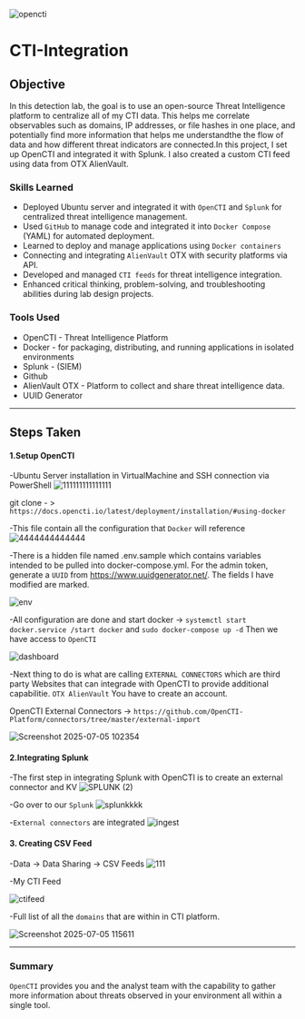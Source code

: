 ![opencti](https://github.com/user-attachments/assets/7b3c2069-7f1d-4461-82eb-f64edae21120)
# CTI-Integration

## Objective

In this detection lab, the goal is to use an open-source Threat Intelligence platform to centralize all of my CTI data. This helps me correlate observables such as domains, IP addresses, or file hashes in one place, and potentially find more information that helps me understandthe the flow of data and how different threat indicators are connected.In this project, I set up OpenCTI and integrated it with Splunk. I also created a custom CTI feed using data from OTX AlienVault.

### Skills Learned

- Deployed Ubuntu server and integrated it with `OpenCTI` and `Splunk` for centralized threat intelligence management.
- Used `GitHub` to manage code and integrated it into `Docker Compose` (YAML) for automated deployment.
- Learned to deploy and manage applications using `Docker containers`
- Connecting and integrating `AlienVault` OTX with security platforms via API.
- Developed and managed `CTI feeds` for threat intelligence integration.
- Enhanced critical thinking, problem-solving, and troubleshooting abilities during lab design projects.

### Tools Used

- OpenCTI - Threat Intelligence Platform
- Docker -  for packaging, distributing, and running applications in isolated environments
- Splunk - (SIEM) 
- Github
- AlienVault OTX - Platform to collect and share threat intelligence data.
- UUID Generator
---

## Steps Taken

#### 1.Setup OpenCTI

-Ubuntu Server installation in VirtualMachine and SSH connection via PowerShell
![111111111111111](https://github.com/user-attachments/assets/c003de98-949c-44cc-9493-c4891cc31e2b)


git clone - > `https://docs.opencti.io/latest/deployment/installation/#using-docker`

-This file contain all the configuration that `Docker` will reference
![4444444444444](https://github.com/user-attachments/assets/2aff33d8-851c-471d-bf6a-6bb23efff8f5)

-There is a hidden file named .env.sample which contains variables intended to be pulled into docker-compose.yml.
For the admin token, generate a `UUID` from https://www.uuidgenerator.net/. The fields I have modified are marked.

![env](https://github.com/user-attachments/assets/0b630835-2e07-4407-ba06-18efdb74f6d6)


-All configuration are done and start docker -> `systemctl start docker.service /start docker` and `sudo docker-compose up -d`
 Then we have access to `OpenCTI`

![dashboard](https://github.com/user-attachments/assets/b858246c-3f40-4af2-ba14-6a25de1a82cc)


-Next thing to do is what are calling `EXTERNAL CONNECTORS` which are third party Websites that can integrade with OpenCTI to provide additional capabilitie. `OTX AlienVault` You have to create an account.


OpenCTI External Connectors -> `https://github.com/OpenCTI-Platform/connectors/tree/master/external-import`

![Screenshot 2025-07-05 102354](https://github.com/user-attachments/assets/e803bbf9-4c12-40c8-a7c7-850ba05188fa)


#### 2.Integrating Splunk

-The first step in integrating Splunk with OpenCTI is to create an external connector and KV
![SPLUNK (2)](https://github.com/user-attachments/assets/7dd65bd9-c223-4a7b-befc-8d4637db2968)

-Go over to our `Splunk`
![splunkkkk](https://github.com/user-attachments/assets/d9f638b1-1dda-45a9-b7fe-53fb1b163b0c)

-`External connectors` are integrated
 ![ingest](https://github.com/user-attachments/assets/ab3632bf-dc92-4310-975d-42fa98788438)


 #### 3. Creating CSV Feed

-Data -> Data Sharing ->  CSV Feeds
![111](https://github.com/user-attachments/assets/da029336-7985-4313-89a5-b3cf5fa983ff)

-My CTI Feed

![ctifeed](https://github.com/user-attachments/assets/87c0abbe-2435-4a7c-b2ef-1fd778fc57c2)

-Full list of all the `domains` that are within in CTI platform.

![Screenshot 2025-07-05 115611](https://github.com/user-attachments/assets/4cd90d28-419d-42c7-aad9-8930602969f3)

---

### Summary

`OpenCTI` provides you and the analyst team with the capability to gather more information about threats observed in your environment all within a single tool.
